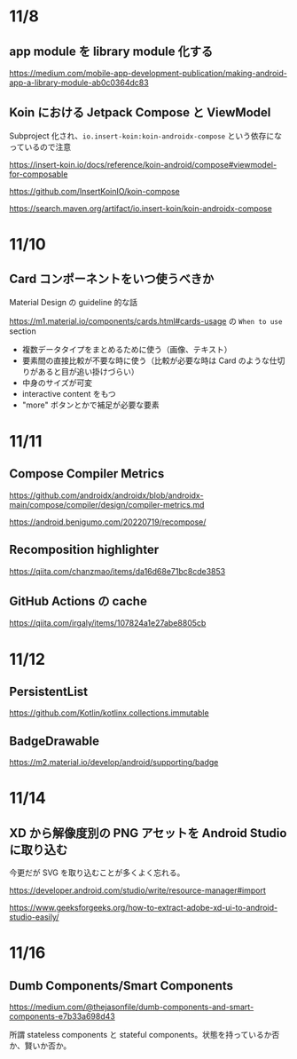 # 11/8
## app module を library module 化する
https://medium.com/mobile-app-development-publication/making-android-app-a-library-module-ab0c0364dc83

## Koin における Jetpack Compose と ViewModel
Subproject 化され、`io.insert-koin:koin-androidx-compose` という依存になっているので注意

https://insert-koin.io/docs/reference/koin-android/compose#viewmodel-for-composable

https://github.com/InsertKoinIO/koin-compose

https://search.maven.org/artifact/io.insert-koin/koin-androidx-compose

# 11/10
## Card コンポーネントをいつ使うべきか
Material Design の guideline 的な話

https://m1.material.io/components/cards.html#cards-usage の `When to use` section
- 複数データタイプをまとめるために使う（画像、テキスト）
- 要素間の直接比較が不要な時に使う（比較が必要な時は Card のような仕切りがあると目が追い掛けづらい）
- 中身のサイズが可変
- interactive content をもつ
- "more" ボタンとかで補足が必要な要素

# 11/11
## Compose Compiler Metrics
https://github.com/androidx/androidx/blob/androidx-main/compose/compiler/design/compiler-metrics.md

https://android.benigumo.com/20220719/recompose/

## Recomposition highlighter
https://qiita.com/chanzmao/items/da16d68e71bc8cde3853

## GitHub Actions の cache
https://qiita.com/irgaly/items/107824a1e27abe8805cb

# 11/12
## PersistentList
https://github.com/Kotlin/kotlinx.collections.immutable

## BadgeDrawable
https://m2.material.io/develop/android/supporting/badge

# 11/14
## XD から解像度別の PNG アセットを Android Studio に取り込む
今更だが SVG を取り込むことが多くよく忘れる。

https://developer.android.com/studio/write/resource-manager#import

https://www.geeksforgeeks.org/how-to-extract-adobe-xd-ui-to-android-studio-easily/

# 11/16
## Dumb Components/Smart Components
https://medium.com/@thejasonfile/dumb-components-and-smart-components-e7b33a698d43

所謂 stateless components と stateful components。状態を持っているか否か、賢いか否か。